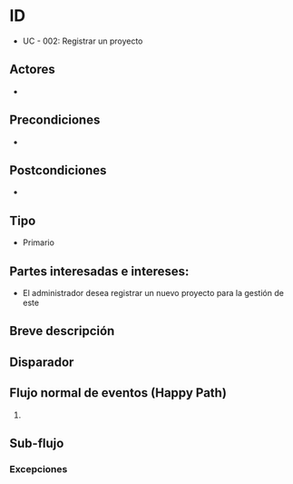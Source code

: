 # ID
 - UC - 002: Registrar un proyecto
   
## Actores
 * 

## Precondiciones
 * 

## Postcondiciones
 * 
   
## Tipo 
 * Primario

## Partes interesadas e intereses:
- El administrador desea registrar un nuevo proyecto para la gestión de este 

## Breve descripción


## Disparador

## Flujo normal de eventos (Happy Path)
1. 



## Sub-flujo 

### Excepciones
